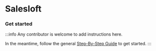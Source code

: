 # Salesloft

### Get started

:::info
Any contributor is welcome to add instructions here. 

In the meantime, follow the general [Step-By-Step Guide](../reference/guide.md) to get started. 
:::